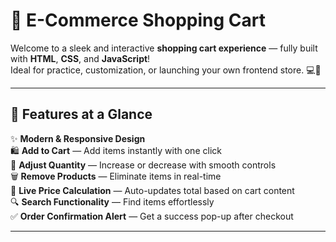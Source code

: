 # 🛒 E-Commerce Shopping Cart

Welcome to a sleek and interactive **shopping cart experience** — fully built with **HTML**, **CSS**, and **JavaScript**!  
Ideal for practice, customization, or launching your own frontend store. 💻🧠

---

## 🚀 Features at a Glance

✨ **Modern & Responsive Design**  
🛍️ **Add to Cart** — Add items instantly with one click  
🔄 **Adjust Quantity** — Increase or decrease with smooth controls  
🗑️ **Remove Products** — Eliminate items in real-time  
💸 **Live Price Calculation** — Auto-updates total based on cart content  
🔍 **Search Functionality** — Find items effortlessly  
✅ **Order Confirmation Alert** — Get a success pop-up after checkout  

---
